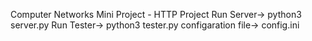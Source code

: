 Computer Networks Mini Project - HTTP Project
Run Server-> python3 server.py <port>
Run Tester-> python3 tester.py <port>
configaration file-> config.ini